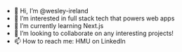 - 👋 Hi, I’m @wesley-ireland
- 👀 I’m interested in full stack tech that powers web apps
- 🌱 I’m currently learning Next.js
- 💞️ I’m looking to collaborate on any interesting projects!
- 📫 How to reach me: HMU on LinkedIn

<!---
wesley-ireland/wesley-ireland is a ✨ special ✨ repository because its `README.md` (this file) appears on your GitHub profile.
You can click the Preview link to take a look at your changes.
--->
